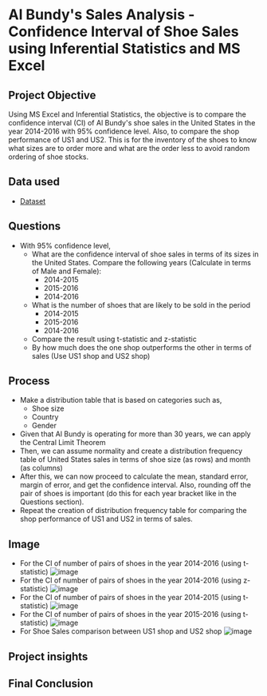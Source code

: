 
# Al Bundy's Sales Analysis - Confidence Interval of Shoe Sales using Inferential Statistics and MS Excel
## Project Objective
Using MS Excel and Inferential Statistics, the objective is to compare the confidence interval (CI) of Al Bundy's shoe sales in the United States in the year 2014-2016 with 95% confidence level. Also, to compare the shop performance of US1 and US2. This is for the inventory of  the shoes to know what sizes are to order more and what are the order less to avoid random ordering of shoe stocks.

## Data used
- <a href = "https://github.com/pagonzales/Inferential_Statistics_Al-Bundy_Shoe_Sales_Analysis/blob/main/AI%20Bundy%20Dataset.xlsx">Dataset</a>
## Questions
- With 95% confidence level,
  - What are the confidence interval of shoe sales in terms of its sizes in the United States. Compare the following years (Calculate in terms of Male and Female):
    - 2014-2015
    - 2015-2016
    - 2014-2016
  - What is the number of shoes that are likely to be sold in the period 
    - 2014-2015
    - 2015-2016
    - 2014-2016
  - Compare the result using t-statistic and z-statistic
  - By how much does the one shop outperforms the other in terms of sales (Use US1 shop and US2 shop)

## Process
- Make a distribution table that is based on categories such as,
  - Shoe size
  - Country
  - Gender
- Given that Al Bundy is operating for more than 30 years, we can apply the Central Limit Theorem
- Then, we can assume normality and create a distribution frequency table of United States sales in terms of shoe size (as rows) and month (as columns)
- After this, we can now proceed to calculate the mean, standard error, margin of error, and get the confidence interval. Also, rounding off the pair of shoes is important (do this for each year bracket like in the Questions section).
- Repeat the creation of distribution frequency table for comparing the shop performance of US1 and US2 in terms of sales.

## Image
- For the CI of number of pairs of shoes in the year 2014-2016 (using t-statistic)
![image](https://github.com/user-attachments/assets/6ca0a471-29d8-4161-bfcb-09974e2cf103)
- For the CI of number of pairs of shoes in the year 2014-2016 (using z-statistic)
![image](https://github.com/user-attachments/assets/2918a657-8db9-4d14-833a-368f0e82ef7e)
- For the CI of number of pairs of shoes in the year 2014-2015 (using t-statistic)
![image](https://github.com/user-attachments/assets/a2801dd9-ff9e-4481-b89e-9ecc9b460259)
- For the CI of number of pairs of shoes in the year 2015-2016 (using t-statistic)
![image](https://github.com/user-attachments/assets/8cd2ec94-4a1b-42d1-98f1-ec624c96a9df)
- For Shoe Sales comparison between US1 shop and US2 shop
![image](https://github.com/user-attachments/assets/0f9f4d41-5dac-472e-a87d-ecc93b41c2cd)


## Project insights

## Final Conclusion
